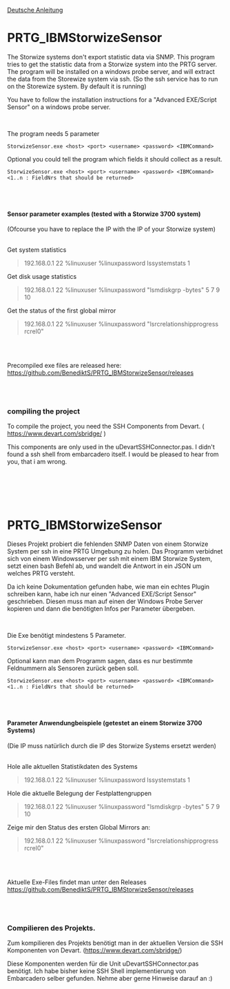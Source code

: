 [Deutsche Anleitung](#Anleitung_Deutsch)
# PRTG_IBMStorwizeSensor  

The Storwize systems don't export statistic data via SNMP. This program tries to get the statistic data from a Storwize system into the PRTG server. The program will be installed on a windows probe server, and will extract the data from the Storewize system via ssh. (So the ssh service has to run on the Storewize system. By default it is running)

You have to follow the installation instructions for a "Advanced EXE/Script Sensor" on a windows probe server. 

<br>

The program needs 5 parameter

`StorwizeSensor.exe <host> <port> <username> <password> <IBMCommand>`

Optional you could tell the program which fields it should collect as a result.</br>

`StorwizeSensor.exe <host> <port> <username> <password> <IBMCommand> <1..n : FieldNrs that should be returned> `

<br><br>


#### Sensor parameter examples (tested with a Storwize 3700 system)
(Ofcourse you have to replace the IP with the IP of your Storwize system)
<br><br>

Get system statistics
> 192.168.0.1 22 %linuxuser %linuxpassword lssystemstats 1 

Get disk usage statistics
> 192.168.0.1 22 %linuxuser %linuxpassword "lsmdiskgrp -bytes" 5 7 9 10 

Get the status of the first global mirror
> 192.168.0.1 22 %linuxuser %linuxpassword "lsrcrelationshipprogress rcrel0"


<br><br>

Precompiled exe files are released here: https://github.com/BenediktS/PRTG_IBMStorwizeSensor/releases

<br>

<br>

### compiling the project

To compile the project, you need the SSH Components from Devart. ( https://www.devart.com/sbridge/ )

This components are only used in the uDevartSSHConnector.pas. 
I didn't found a ssh shell from embarcadero itself. I would be pleased to hear from you, that i am wrong. 


<br>

<br>

<br>

<br>


# <a name="Anleitung_Deutsch"></a>PRTG_IBMStorwizeSensor 

Dieses Projekt probiert die fehlenden SNMP Daten von einem Storwize System per ssh in eine PRTG Umgebung zu holen. 
Das Programm verbidnet sich von einem Windowsserver per ssh mit einem IBM Storwize System, setzt einen bash Befehl ab, und wandelt die Antwort in ein JSON um welches PRTG versteht. 

Da ich keine Dokumentation gefunden habe, wie man ein echtes Plugin schreiben kann, habe ich nur einen "Advanced EXE/Script Sensor" geschrieben. Diesen muss man auf einen der Windows Probe Server kopieren und dann die benötigten Infos per Parameter übergeben. 


<br>

Die Exe benötigt mindestens 5 Parameter.

`StorwizeSensor.exe <host> <port> <username> <password> <IBMCommand>`

Optional kann man dem Programm sagen, dass es nur bestimmte Feldnummern als Sensoren zurück geben soll.</br>

`StorwizeSensor.exe <host> <port> <username> <password> <IBMCommand> <1..n : FieldNrs that should be returned> `

<br><br>


#### Parameter Anwendungbeispiele (getestet an einem Storwize 3700 Systems)
(Die IP muss natürlich durch die IP des Storwize Systems ersetzt werden)
<br><br>

Hole alle aktuellen Statistikdaten des Systems 
> 192.168.0.1 22 %linuxuser %linuxpassword lssystemstats 1 

Hole die aktuelle Belegung der Festplattengruppen 
> 192.168.0.1 22 %linuxuser %linuxpassword "lsmdiskgrp -bytes" 5 7 9 10 

Zeige mir den Status des ersten Global Mirrors an: 
> 192.168.0.1 22 %linuxuser %linuxpassword "lsrcrelationshipprogress rcrel0"


<br><br>

Aktuelle Exe-Files findet man unter den Releases https://github.com/BenediktS/PRTG_IBMStorwizeSensor/releases

<br>

<br>

### Compilieren des Projekts.

Zum kompilieren des Projekts benötigt man in der aktuellen Version die SSH Komponenten von Devart.
(https://www.devart.com/sbridge/)

Diese Komponenten werden für die Unit uDevartSSHConnector.pas benötigt. 
Ich habe bisher keine SSH Shell implementierung von Embarcadero selber gefunden. 
Nehme aber gerne Hinweise darauf an :) 

